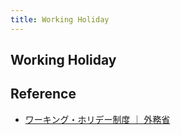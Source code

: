 ```yaml
---
title: Working Holiday
---
```


## Working Holiday


## Reference
* [ワーキング・ホリデー制度 ｜ 外務省](https://www.mofa.go.jp/mofaj/toko/visa/working_h.html)
